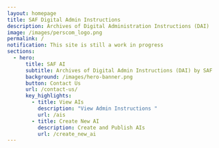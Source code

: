 ```yaml
---
layout: homepage
title: SAF Digital Admin Instructions
description: Archives of Digital Administration Instructions (DAI)
image: /images/perscom_logo.png
permalink: /
notification: This site is still a work in progress
sections:
  - hero:
      title: SAF AI
      subtitle: Archives of Digital Admin Instructions (DAI) by SAF
      background: /images/hero-banner.png
      button: Contact Us
      url: /contact-us/
      key_highlights:
        - title: View AIs
          description: "View Admin Instructions "
          url: /ais
        - title: Create New AI
          description: Create and Publish AIs
          url: /create_new_ai
---
```



